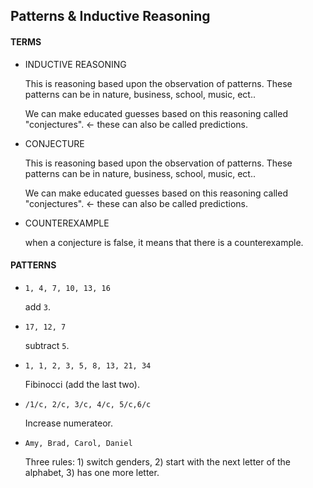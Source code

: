 ## Patterns & Inductive Reasoning

#### TERMS

- INDUCTIVE REASONING

  This is reasoning based upon the observation of patterns. These patterns can be in nature, business, school, music, ect.. 

  We can make educated guesses based on this reasoning called "conjectures". ← these can also be called predictions. 

- CONJECTURE

  This is reasoning based upon the observation of patterns. These patterns can be in nature, business, school, music, ect.. 

  We can make educated guesses based on this reasoning called "conjectures". ← these can also be called predictions. 

- COUNTEREXAMPLE

  when a conjecture is false, it means that there is a counterexample.

#### PATTERNS

- `1, 4, 7, 10, 13, 16`

  add `3`.

- `17, 12, 7`

  subtract `5`.

- `1, 1, 2, 3, 5, 8, 13, 21, 34`

  Fibinocci (add the last two).

- `/1/c, 2/c, 3/c, 4/c, 5/c,6/c`

  Increase numerateor. 

- `Amy, Brad, Carol, Daniel`

  Three rules: 1) switch genders, 2) start with the next letter of the alphabet, 3) has one more letter.